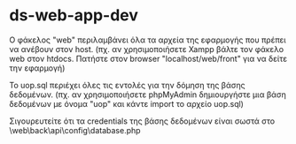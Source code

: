 # ds-web-app-dev

Ο φάκελος "web" περιλαμβάνει όλα τα αρχεία της εφαρμογής που πρέπει να ανέβουν στον host.
(πχ. αν χρησιμοποιήσετε Xampp βάλτε τον φάκελο web στον htdocs. Πατήστε στον browser "localhost/web/front" για να δείτε την εφαρμογή)

To uop.sql περιέχει όλες τις εντολές για την δόμηση της βάσης δεδομένων.
(πχ. αν χρησιμοποιήσετε phpMyAdmin δημιουργήστε μια βάση δεδομένων με όνομα "uop" και κάντε import το αρχείο uop.sql)

Σιγουρευτείτε ότι τα credentials της βάσης δεδομένων είναι σωστά στο \web\back\api\config\database.php
